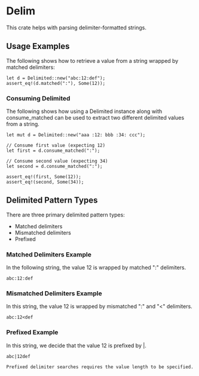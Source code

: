 # Delim

This crate helps with parsing delimiter-formatted strings.

## Usage Examples

The following shows how to retrieve a value from a string wrapped by matched 
delimiters:
```
let d = Delimited::new("abc:12:def");
assert_eq!(d.matched(":"), Some(12));
```

### Consuming Delimited

The following shows how using a Delimited instance along with consume_matched 
can be used to extract two different delimited values from a string.

```
let mut d = Delimited::new("aaa :12: bbb :34: ccc");

// Consume first value (expecting 12)
let first = d.consume_matched(":");

// Consume second value (expecting 34)
let second = d.consume_matched(":");

assert_eq!(first, Some(12));
assert_eq!(second, Some(34));
```

## Delimited Pattern Types

There are three primary delimited pattern types:

* Matched delimiters
* Mismatched delimiters
* Prefixed

### Matched Delimiters Example

In the following string, the value 12 is wrapped by matched ":" delimiters. 
```
abc:12:def
```

### Mismatched Delimiters Example

In this string, the value 12 is wrapped by mismatched ":" and "<" delimiters.
```
abc:12<def
```

### Prefixed Example

In this string, we decide that the value 12 is prefixed by |.
```
abc|12def

Prefixed delimiter searches requires the value length to be specified.


